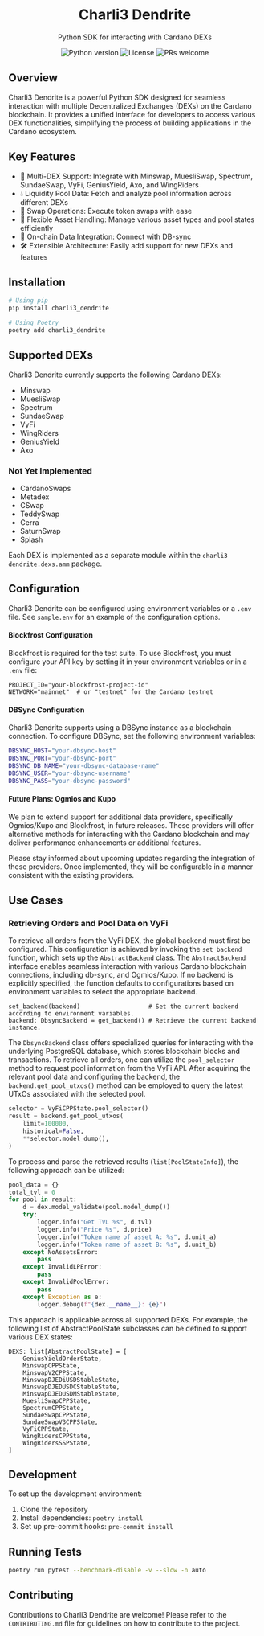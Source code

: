 <div align="center">
    <h1 align="center">Charli3 Dendrite</h1>
    <p align="center">Python SDK for interacting with Cardano DEXs</p>
    <p>
        <img src="https://img.shields.io/badge/python-3.10+-blue.svg" alt="Python version">
        <img src="https://img.shields.io/badge/license-MIT-green.svg" alt="License">
        <img src="https://img.shields.io/badge/PRs-welcome-brightgreen.svg" alt="PRs welcome">
    </p>
</div>

## Overview

Charli3 Dendrite is a powerful Python SDK designed for seamless interaction with multiple Decentralized Exchanges (DEXs) on the Cardano blockchain. It provides a unified interface for developers to access various DEX functionalities, simplifying the process of building applications in the Cardano ecosystem.

## Key Features

- 🔄 Multi-DEX Support: Integrate with Minswap, MuesliSwap, Spectrum, SundaeSwap, VyFi, GeniusYield, Axo, and WingRiders
- 💧 Liquidity Pool Data: Fetch and analyze pool information across different DEXs
- 💱 Swap Operations: Execute token swaps with ease
- 🧩 Flexible Asset Handling: Manage various asset types and pool states efficiently
- 🔗 On-chain Data Integration: Connect with DB-sync
- 🛠 Extensible Architecture: Easily add support for new DEXs and features


## Installation

```bash
# Using pip
pip install charli3_dendrite

# Using Poetry
poetry add charli3_dendrite
```

## Supported DEXs
Charli3 Dendrite currently supports the following Cardano DEXs:

- Minswap
- MuesliSwap
- Spectrum
- SundaeSwap
- VyFi
- WingRiders
- GeniusYield
- Axo

### Not Yet Implemented

- CardanoSwaps
- Metadex
- CSwap
- TeddySwap
- Cerra
- SaturnSwap
- Splash

Each DEX is implemented as a separate module within the `charli3 dendrite.dexs.amm` package.


## Configuration
Charli3 Dendrite can be configured using environment variables or a `.env` file. See `sample.env` for an example of the configuration options.

#### Blockfrost Configuration

Blockfrost is required for the test suite. To use Blockfrost, you must configure your API key by setting it in your environment variables or in a `.env` file:

```
PROJECT_ID="your-blockfrost-project-id"
NETWORK="mainnet"  # or "testnet" for the Cardano testnet
```

#### DBSync Configuration
Charli3 Dendrite supports using a DBSync instance as a blockchain connection. To configure DBSync, set the following environment variables:

```bash
DBSYNC_HOST="your-dbsync-host"
DBSYNC_PORT="your-dbsync-port"
DBSYNC_DB_NAME="your-dbsync-database-name"
DBSYNC_USER="your-dbsync-username"
DBSYNC_PASS="your-dbsync-password"
```
#### Future Plans: Ogmios and Kupo
We plan to extend support for additional data providers, specifically Ogmios/Kupo and Blockfrost, in future releases. These providers will offer alternative methods for interacting with the Cardano blockchain and may deliver performance enhancements or additional features.

Please stay informed about upcoming updates regarding the integration of these providers. Once implemented, they will be configurable in a manner consistent with the existing providers.

## Use Cases
### Retrieving Orders and Pool Data on VyFi

To retrieve all orders from the VyFi DEX, the global backend must first be configured. This configuration is achieved by invoking the `set_backend` function, which sets up the `AbstractBackend` class. The `AbstractBackend` interface enables seamless interaction with various Cardano blockchain connections, including db-sync, and Ogmios/Kupo. If no backend is explicitly specified, the function defaults to configurations based on environment variables to select the appropriate backend.
```
set_backend(backend)                   # Set the current backend according to environment variables.
backend: DbsyncBackend = get_backend() # Retrieve the current backend instance.
```
The `DbsyncBackend` class offers specialized queries for interacting with the underlying PostgreSQL database, which stores blockchain blocks and transactions. To retrieve all orders, one can utilize the `pool_selector` method to request pool information from the VyFi API. After acquiring the relevant pool data and configuring the backend, the `backend.get_pool_utxos()` method can be employed to query the latest UTxOs associated with the selected pool.
```python
selector = VyFiCPPState.pool_selector()
result = backend.get_pool_utxos(
    limit=100000,
    historical=False,
    **selector.model_dump(),
)
```
To process and parse the retrieved results (`list[PoolStateInfo]`), the following approach can be utilized:
```python
pool_data = {}
total_tvl = 0
for pool in result:
    d = dex.model_validate(pool.model_dump())
    try:
        logger.info("Get TVL %s", d.tvl)
        logger.info("Price %s", d.price)
        logger.info("Token name of asset A: %s", d.unit_a)
        logger.info("Token name of asset B: %s", d.unit_b)
    except NoAssetsError:
        pass
    except InvalidLPError:
        pass
    except InvalidPoolError:
        pass
    except Exception as e:
        logger.debug(f"{dex.__name__}: {e}")
```
This approach is applicable across all supported DEXs. For example, the following list of AbstractPoolState subclasses can be defined to support various DEX states:
```
DEXS: list[AbstractPoolState] = [
    GeniusYieldOrderState,
    MinswapCPPState,
    MinswapV2CPPState,
    MinswapDJEDiUSDStableState,
    MinswapDJEDUSDCStableState,
    MinswapDJEDUSDMStableState,
    MuesliSwapCPPState,
    SpectrumCPPState,
    SundaeSwapCPPState,
    SundaeSwapV3CPPState,
    VyFiCPPState,
    WingRidersCPPState,
    WingRidersSSPState,
]
```
## Development
To set up the development environment:

1. Clone the repository
2. Install dependencies: `poetry install`
3. Set up pre-commit hooks: `pre-commit install`

## Running Tests
```bash
poetry run pytest --benchmark-disable -v --slow -n auto
```

## Contributing
Contributions to Charli3 Dendrite are welcome! Please refer to the `CONTRIBUTING.md` file for guidelines on how to contribute to the project.

